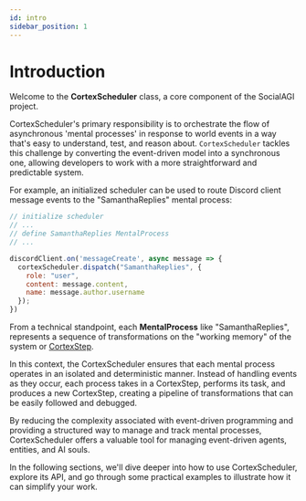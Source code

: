 ```yaml
---
id: intro
sidebar_position: 1
---
```


# Introduction

Welcome to the **CortexScheduler** class, a core component of the SocialAGI project. 

CortexScheduler's primary responsibility is to orchestrate the flow of asynchronous 'mental processes' in response to world events in a way that's easy to understand, test, and reason about. `CortexScheduler` tackles this challenge by converting the event-driven model into a synchronous one, allowing developers to work with a more straightforward and predictable system.

For example, an initialized scheduler can be used to route Discord client message events to the "SamanthaReplies" mental process: 
```javascript
// initialize scheduler
// ...
// define SamanthaReplies MentalProcess
// ...

discordClient.on('messageCreate', async message => {
  cortexScheduler.dispatch("SamanthaReplies", {
    role: "user",
    content: message.content,
    name: message.author.username
  });
})
```

From a technical standpoint, each **MentalProcess** like "SamanthaReplies", represents a sequence of transformations on the "working memory" of the system or [CortexStep](/CortexStep/intro).

In this context, the CortexScheduler ensures that each mental process operates in an isolated and deterministic manner. Instead of handling events as they occur, each process takes in a CortexStep, performs its task, and produces a new CortexStep, creating a pipeline of transformations that can be easily followed and debugged. 

By reducing the complexity associated with event-driven programming and providing a structured way to manage and track mental processes, CortexScheduler offers a valuable tool for managing event-driven agents, entities, and AI souls.

In the following sections, we'll dive deeper into how to use CortexScheduler, explore its API, and go through some practical examples to illustrate how it can simplify your work.
